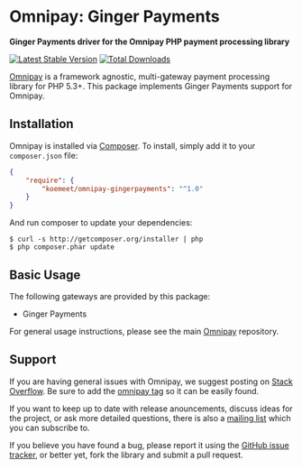 # Omnipay: Ginger Payments

**Ginger Payments driver for the Omnipay PHP payment processing library**

[![Latest Stable Version](https://poser.pugx.org/omnipay/mollie/version.png)](https://packagist.org/packages/koemeet/omnipay-gingerpayments)
[![Total Downloads](https://poser.pugx.org/omnipay/mollie/d/total.png)](https://packagist.org/packages/koemeet/omnipay-gingerpayments)

[Omnipay](https://github.com/thephpleague/omnipay) is a framework agnostic, multi-gateway payment
processing library for PHP 5.3+. This package implements Ginger Payments support for Omnipay.

## Installation

Omnipay is installed via [Composer](http://getcomposer.org/). To install, simply add it
to your `composer.json` file:

```json
{
    "require": {
        "koemeet/omnipay-gingerpayments": "^1.0"
    }
}
```

And run composer to update your dependencies:

    $ curl -s http://getcomposer.org/installer | php
    $ php composer.phar update

## Basic Usage

The following gateways are provided by this package:

* Ginger Payments

For general usage instructions, please see the main [Omnipay](https://github.com/thephpleague/omnipay)
repository.

## Support

If you are having general issues with Omnipay, we suggest posting on
[Stack Overflow](http://stackoverflow.com/). Be sure to add the
[omnipay tag](http://stackoverflow.com/questions/tagged/omnipay) so it can be easily found.

If you want to keep up to date with release anouncements, discuss ideas for the project,
or ask more detailed questions, there is also a [mailing list](https://groups.google.com/forum/#!forum/omnipay) which
you can subscribe to.

If you believe you have found a bug, please report it using the [GitHub issue tracker](https://github.com/koemeet/omnipay-gingerpayments/issues),
or better yet, fork the library and submit a pull request.
